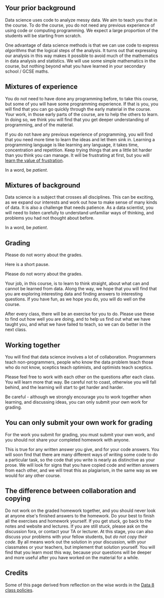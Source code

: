 ## Your prior background

Data science uses code to analyze messy data.  We aim to teach you that in the
course.  To do the course, you do not need any previous experience of using
code or computing programming.  We expect a large proportion of the students
will be starting from scratch.

One advantage of data science methods is that we can use code to express
*algorithms* that the logical steps of the analysis.  It turns out that
expressing our analysis in this way makes it possible to avoid much of the
mathematics in data analysis and statistics.  We will use some simple
mathematics in the course, but nothing beyond what you have learned in your
secondary school / GCSE maths.

## Mixtures of experience

You do not need to have done any programming before, to take this course, but
some of you will have some programming experience.  If that is you, you will
find that you can go quickly through the early material in the course.  Your
work, in those early parts of the course, are to help the others to learn.  In
doing so, we think you will find that you get deeper understanding of
programming, and of the material.

If you do not have any previous experience of programming, you will find that
you need more time to learn the ideas and let them sink in.  Learning a
programming language is like learning any language, it takes time,
concentration and repetition.   Keep trying things that are a little bit
harder than you think you can manage.  It will be frustrating at first, but
you will [learn the value of
frustration](https://www.youtube.com/watch?v=JxwxefRAu70&feature=youtu.be&t=1803).

In a word, be *patient*.

## Mixtures of background

Data science is a subject that crosses all disciplines.  This can be exciting,
as we expand our interests and work out how to make sense of many kinds of
data.  It is also a challenge that needs patience.  As a data scientist, you
will need to listen carefully to understand unfamiliar ways of thinking, and
problems you had not thought about before.

In a word, be *patient*.

## Grading

Please do not worry about the grades.

Here is a short pause.

Please do not worry about the grades.

Your job, in this course, is to learn to think straight, about what can and
cannot be learned from data.  Along the way, we hope that you will find that
you are exploring interesting data and finding answers to interesting
questions.  If you have fun, as we hope you do, you will do well on the
course.

After every class, there will be an exercise for you to do.   Please use these
to find out how well you are doing, and to help us find out what we have
taught you, and what we have failed to teach, so we can do better in the next
class.

## Working together

You will find that data science involves a lot of collaboration.  Programmers
teach non-programmers, people who know the data problem teach those who do not
know, sceptics teach optimists, and optimists teach sceptics.

Please feel free to work with each other on the questions after each class.
You will learn more that way.  Be careful not to coast, otherwise you will
fall behind, and the learning will start to get harder and harder.

Be careful - although we strongly encourage you to work together when
learning, and discussing ideas, you can only submit your own work for grading.

## You can only submit your own work for grading

For the work you submit for grading, you must submit your own work, and you should not share your completed homework with anyone.

This is true for any written answer you give, and for your code answers.  You
will soon find that there are many different ways of writing some code to do
a particular task, so the code that you write is nearly as distinctive as your
prose.  We will look for signs that you have copied code and written answers
from each other, and we will treat this as plagiarism, in the same way as we
would for any other course.

## The difference between collaboration and copying

Do not work on the graded homework together, and you should never look at
anyone else's finished answers to the homework.  Do your best to finish all
the exercises and homework yourself.  If you get stuck, go back to the notes
and website and lectures.  If you are still stuck, please ask on the
discussion fora, or contact your TA or lecturer.  At this stage, you can also
discuss your problems with your fellow students, but *do not copy their code*.
By all means work out the solution in your discussion, with your classmates or
your teachers, but implement that solution yourself.  You will find that you
learn most this way, because your questions will be deeper and more useful
after you have worked on the material for a while.

## Credits

Some of this page derived from reflection on the wise words in the [Data
8 class policies](http://data8.org/fa20/policies.html).

